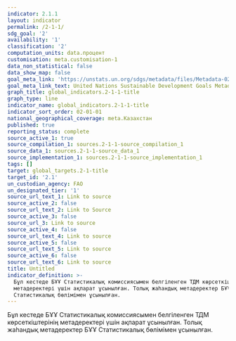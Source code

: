 ```yaml
---
indicator: 2.1.1
layout: indicator
permalink: /2-1-1/
sdg_goal: '2'
availability: '1'
classification: '2'
computation_units: data.процент
customisation: meta.customisation-1
data_non_statistical: false
data_show_map: false
goal_meta_link: 'https://unstats.un.org/sdgs/metadata/files/Metadata-02-01-01.pdf'
goal_meta_link_text: United Nations Sustainable Development Goals Metadata (pdf 232kB)
graph_title: global_indicators.2-1-1-title
graph_type: line
indicator_name: global_indicators.2-1-1-title
indicator_sort_order: 02-01-01
national_geographical_coverage: meta.Казахстан
published: true
reporting_status: complete
source_active_1: true
source_compilation_1: sources.2-1-1-source_compilation_1
source_data_1: sources.2-1-1-source_data_1
source_implementation_1: sources.2-1-1-source_implementation_1
tags: []
target: global_targets.2-1-title
target_id: '2.1'
un_custodian_agency: FAO
un_designated_tier: '1'
source_url_text_1: Link to source
source_active_2: false
source_url_text_2: Link to Source
source_active_3: false
source_url_3: Link to source
source_active_4: false
source_url_text_4: Link to source
source_active_5: false
source_url_text_5: Link to source
source_active_6: false
source_url_text_6: Link to source
title: Untitled
indicator_definition: >-
  Бұл кестеде БҰҰ Статистикалық комиссиясымен белгіленген ТДМ көрсеткіштерінің
  метадеректері үшін ақпарат ұсынылған. Толық жаһандық метадеректер БҰҰ
  Статистикалық бөлімімен ұсынылған.
---
```

 Бұл кестеде БҰҰ Статистикалық комиссиясымен белгіленген ТДМ көрсеткіштерінің метадеректері үшін ақпарат ұсынылған. Толық жаһандық метадеректер БҰҰ Статистикалық бөлімімен ұсынылған.